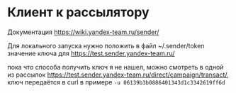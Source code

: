 # Клиент к рассылятору

Документация https://wiki.yandex-team.ru/sender/

Для локального запуска нужно положить в файл ~/.sender/token значение ключа для https://test.sender.yandex-team.ru/

пока что способа получить ключ я не нашел, можно смотреть в одной из рассылок https://test.sender.yandex-team.ru/direct/campaign/transact/, ключ передаётся в curl в примере `-u 06139b3b0886401343d1c3342619ff6d`
